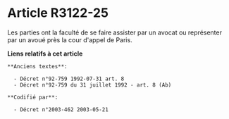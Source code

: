 # Article R3122-25

Les parties ont la faculté de se faire assister par un avocat ou représenter par un avoué près la cour d'appel de Paris.

**Liens relatifs à cet article**

	**Anciens textes**:

	  - Décret n°92-759 1992-07-31 art. 8
	  - Décret n°92-759 du 31 juillet 1992 - art. 8 (Ab)

	**Codifié par**:

	  - Décret n°2003-462 2003-05-21
